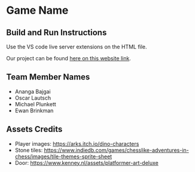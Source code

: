 # Game Name

## Build and Run Instructions

Use the VS code live server extensions on the HTML file.

Our project can be found [here on this website link](https://euler-s-theorem.github.io/fall-hacks-2022/).

## Team Member Names

- Ananga Bajgai
- Oscar Lautsch
- Michael Plunkett
- Ewan Brinkman

## Assets Credits

- Player images: https://arks.itch.io/dino-characters
- Stone tiles: https://www.indiedb.com/games/chesslike-adventures-in-chess/images/tile-themes-sprite-sheet
- Door: https://www.kenney.nl/assets/platformer-art-deluxe
